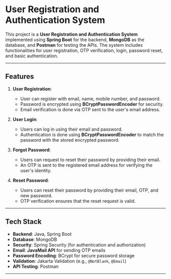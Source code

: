 # User Registration and Authentication System

This project is a **User Registration and Authentication System** implemented using **Spring Boot** for the backend, **MongoDB** as the database, and **Postman** for testing the APIs. The system includes functionalities for user registration, OTP verification, login, password reset, and basic authentication.

---

## Features

1. **User Registration**:
   - User can register with email, name, mobile number, and password.
   - Password is encrypted using **BCryptPasswordEncoder** for security.
   - Email verification is done via OTP sent to the user's email address.

2. **User Login**:
   - Users can log in using their email and password.
   - Authentication is done using **BCryptPasswordEncoder** to match the password with the stored encrypted password.

3. **Forgot Password**:
   - Users can request to reset their password by providing their email.
   - An OTP is sent to the registered email address for verifying the user's identity.

4. **Reset Password**:
   - Users can reset their password by providing their email, OTP, and new password.
   - OTP verification ensures that the reset request is valid.

---

## Tech Stack

- **Backend**: Java, Spring Boot
- **Database**: MongoDB
- **Security**: Spring Security (for authentication and authorization)
- **Email**: **JavaMail API** for sending OTP emails
- **Password Encoding**: BCrypt for secure password storage
- **Validation**: Jakarta Validation (e.g., `@NotBlank`, `@Email`)
- **API Testing**: Postman

---
